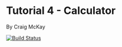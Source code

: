 # Tutorial 4 - Calculator

By Craig McKay 

[![Build Status](https://app.travis-ci.com/ninjrdevelop/159.251_Tut4.svg?branch=master)](https://app.travis-ci.com/ninjrdevelop/159.251_Tut4)
